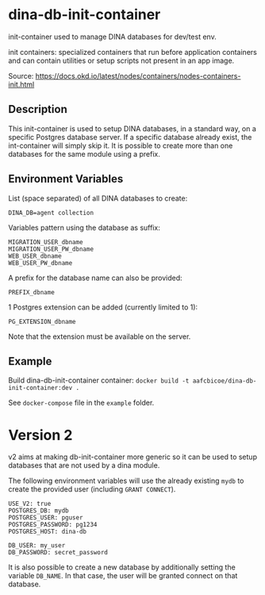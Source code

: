 # dina-db-init-container
init-container used to manage DINA databases for dev/test env. 

init containers: specialized containers that run before application containers and can contain utilities or setup scripts not present in an app image.

Source: https://docs.okd.io/latest/nodes/containers/nodes-containers-init.html

## Description

This init-container is used to setup DINA databases, in a standard way, on a specific Postgres database server. If a specific database already exist, the int-container will simply skip it. It is possible to create more than one databases for the same module using a prefix.

## Environment Variables

List (space separated) of all DINA databases to create:

`DINA_DB=agent collection`

Variables pattern using the database as suffix: 

```
MIGRATION_USER_dbname
MIGRATION_USER_PW_dbname
WEB_USER_dbname
WEB_USER_PW_dbname
```

A prefix for the database name can also be provided:

```
PREFIX_dbname
```

1 Postgres extension can be added (currently limited to 1):

```
PG_EXTENSION_dbname
```
Note that the extension must be available on the server.

## Example

Build dina-db-init-container container:
`docker build -t aafcbicoe/dina-db-init-container:dev .`

See `docker-compose` file in the `example` folder.


# Version 2
v2 aims at making db-init-container more generic so it can be used to setup databases that are not used by a dina module.

The following environment variables will use the already existing `mydb` to create the provided user (including `GRANT CONNECT`).
```
USE_V2: true
POSTGRES_DB: mydb
POSTGRES_USER: pguser
POSTGRES_PASSWORD: pg1234
POSTGRES_HOST: dina-db

DB_USER: my_user
DB_PASSWORD: secret_password
```

It is also possible to create a new database by additionally setting the variable `DB_NAME`. In that case, 
the user will be granted connect on that database.
